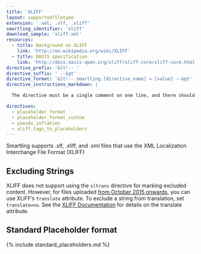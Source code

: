 ```yaml
---
title: 'XLIFF'
layout: supportedfiletype
extension: '.xml, .xlf, .xliff'
smartling_identifier: 'xliff'
download_sample: 'xliff.xml'
resources: 
  - title: Background on XLIFF
    link: 'http://en.wikipedia.org/wiki/XLIFF'
  - title: OASIS specification
    link: 'http://docs.oasis-open.org/xliff/xliff-core/xliff-core.html'
directive_prefix: '&lt!-- '
directive_suffix: ' --&gt'
directive_format: '&lt!-- smartling.[directive_name] = [value] --&gt'
directive_instructions_markdown: |

  The directive must be a single comment on one line, and there should not be any inline trailing symbols after the directive.  Directives apply to all strings that follow them. Directives can be changed throughout the file.

directives:
  - placeholder_format
  - placeholder_format_custom
  - pseudo_inflation
  - xliff_tags_to_placeholders
---
```


Smartling supports .xlf, .xliff, and .xml files that use the XML Localization Interchange File Format (XLIFF)

## Excluding Strings

XLIFF does not support using the `sltrans` directive for marking excluded content. However, for files uploaded [from October 2015 onwards](http://localhost:4000/developers/Misc/Parsers), you can use XLIFF’s `translate` attribute. To exclude a string from translation, set `translate=no`. See the [XLIFF Documentation](http://docs.oasis-open.org/xliff/v1.2/os/xliff-core.html#translate) for details on the translate attribute.

## Standard Placeholder format

{% include standard_placeholders.md %} 
